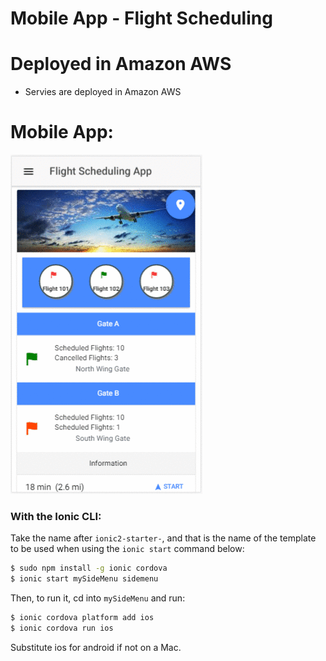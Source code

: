 # Mobile App - Flight Scheduling

# Deployed in Amazon AWS
- Servies are deployed in Amazon AWS

# Mobile App:

![alt text](https://github.com/duvurih/MobileSolution-FlightScheduling/blob/master/src/assets/img/MobileApp.gif)


### With the Ionic CLI:

Take the name after `ionic2-starter-`, and that is the name of the template to be used when using the `ionic start` command below:

```bash
$ sudo npm install -g ionic cordova
$ ionic start mySideMenu sidemenu
```

Then, to run it, cd into `mySideMenu` and run:

```bash
$ ionic cordova platform add ios
$ ionic cordova run ios
```

Substitute ios for android if not on a Mac.
